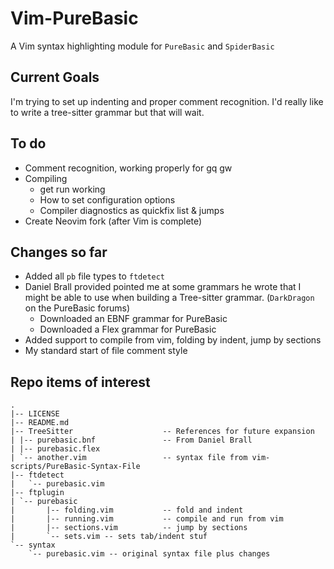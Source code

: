 # Vim-PureBasic

A Vim syntax highlighting module for `PureBasic` and `SpiderBasic`

## Current Goals

I'm trying to set up indenting and proper comment recognition. I'd really like to write a tree-sitter grammar but that will wait.

## To do

- Comment recognition, working properly for gq gw
- Compiling
  - get run working
  - How to set configuration options
  - Compiler diagnostics as quickfix list & jumps
- Create Neovim fork (after Vim is complete)

## Changes so far

- Added all `pb` file types to `ftdetect`
- Daniel Brall provided pointed me at some grammars he wrote that I might be able to use when building a Tree-sitter grammar. (`DarkDragon` on the PureBasic forums)
  - Downloaded an EBNF grammar for PureBasic
  - Downloaded a Flex grammar for PureBasic
- Added support to compile from vim, folding by indent, jump by sections
- My standard start of file comment style

## Repo items of interest

```text
.
|-- LICENSE
|-- README.md
|-- TreeSitter                    -- References for future expansion
| |-- purebasic.bnf               -- From Daniel Brall
| |-- purebasic.flex
| `-- another.vim                 -- syntax file from vim-scripts/PureBasic-Syntax-File
|-- ftdetect
|   `-- purebasic.vim
|-- ftplugin
| `-- purebasic
|       |-- folding.vim           -- fold and indent
|       |-- running.vim           -- compile and run from vim
|       |-- sections.vim          -- jump by sections
|       `-- sets.vim -- sets tab/indent stuf
`-- syntax
    `-- purebasic.vim -- original syntax file plus changes
```
